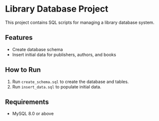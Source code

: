 # Library Database Project

This project contains SQL scripts for managing a library database system.

## Features
- Create database schema
- Insert initial data for publishers, authors, and books

## How to Run
1. Run `create_schema.sql` to create the database and tables.
2. Run `insert_data.sql` to populate initial data.

## Requirements
- MySQL 8.0 or above
